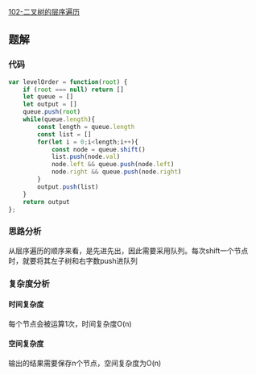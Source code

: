 [102-二叉树的层序遍历](https://leetcode-cn.com/problems/binary-tree-level-order-traversal/)

## 题解

### 代码
```js
var levelOrder = function(root) {
    if (root === null) return []
    let queue = []
    let output = []
    queue.push(root)
    while(queue.length){
        const length = queue.length
        const list = []
        for(let i = 0;i<length;i++){
            const node = queue.shift()
            list.push(node.val)
            node.left && queue.push(node.left)
            node.right && queue.push(node.right) 
        }
        output.push(list)
    }
    return output   
};

```


### 思路分析
从层序遍历的顺序来看，是先进先出，因此需要采用队列。每次shift一个节点时，就要将其左子树和右字数push进队列


### 复杂度分析
#### 时间复杂度
每个节点会被运算1次，时间复杂度O(n)
#### 空间复杂度
输出的结果需要保存n个节点，空间复杂度为O(n)